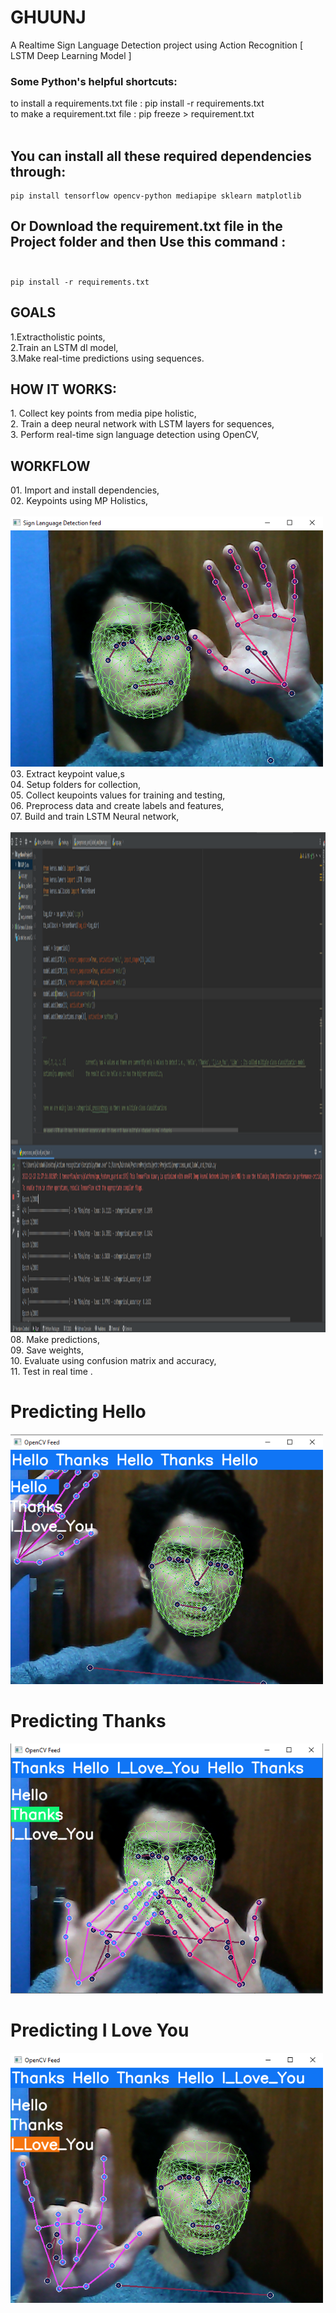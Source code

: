 # GHUUNJ 
A Realtime Sign Language Detection project using Action Recognition [ LSTM Deep Learning Model ]

<h3>Some Python's helpful shortcuts:</h3>
to install a requirements.txt file : pip install -r requirements.txt <br>
to make a requirement.txt file : pip freeze > requirement.txt<br><br>

## You can install all these required dependencies through: 
    pip install tensorflow opencv-python mediapipe sklearn matplotlib        
## Or Download the requirement.txt file in the Project folder and then Use this command : <br><br>
    pip install -r requirements.txt 




<h2>GOALS</h2>
1.Extractholistic points,<br>
2.Train an LSTM dl model,<br>
3.Make real-time predictions using sequences.<br>

<h2>HOW IT WORKS:</h2>
1.	Collect key points from media pipe holistic, <br>
2.	Train a deep neural network with LSTM layers for sequences,<br>
3.	Perform real-time sign language detection using OpenCV,<br>

<h2>WORKFLOW</h2>
01.	Import and install dependencies,<br>
02.	Keypoints using MP Holistics,<br><br>
<img src="images/landmarkings.png" width="32" height="32" style="width:500px;height:400px" />
03.	Extract keypoint value,s<br>
04.	Setup folders for collection,<br>
05.	Collect keupoints values for training and testing,<br>
06.	Preprocess data and create labels and features,<br>
07.	Build and train LSTM Neural network,<br><br>
<img src="images/training.png" width="32" height="32" style="width:2000px;height:800px" />
08.	Make predictions,<br>
09.	Save weights,<br>
10.	Evaluate using confusion matrix and accuracy,<br>
11.	Test in real time .<br>

# Predicting Hello 
<img src="images/hello.png" width="32" height="32" style="width:500px;height:400px" />

# Predicting Thanks 
<img src="images/thanks.png" width="32" height="32" style="width:500px;height:400px" />

# Predicting I Love You
<img src="images/iloveyou.png" width="32" height="32" style="width:500px;height:400px" />




